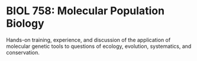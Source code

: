 # BIOL 758: Molecular Population Biology

Hands-on training, experience, and discussion of the application of molecular genetic tools to questions of ecology, evolution, systematics, and conservation.